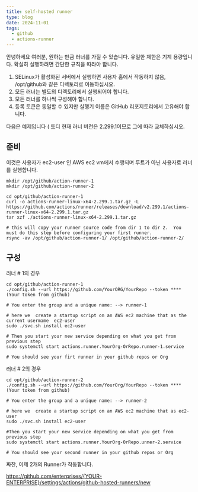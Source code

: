 ```yaml
---
title: self-hosted runner
type: blog
date: 2024-11-01
tags:
  - github
  - actions-runner
---
```


안녕하세요 여러분,
원하는 만큼 러너를 가질 수 있습니다. 유일한 제한은 기계 용량입니다.
확실히 실행하려면 간단한 규칙을 따라야 합니다.

1. SELinux가 활성화된 서버에서 실행하면 사용자 홈에서 작동하지 않음, /opt/github와 같은 디렉토리로 이동하십시오.
2. 모든 러너는 별도의 디렉토리에서 실행되어야 합니다.
3. 모든 러너를 하나씩 구성해야 합니다.
4. 등록 토큰은 동일할 수 있지만 실행기 이름은 GitHub 리포지토리에서 고유해야 합니다.

다음은 예제입니다 ( 토디 현재 러너 버전은 2.299.1이므로 그에 따라 교체하십시오.

## 준비

이것은 사용자가 ec2-user 인 AWS ec2 vm에서 수행되며 루트가 아닌 사용자로 러너를 실행합니다.

```shell
mkdir /opt/github/action-runner-1
mkdir /opt/github/action-runner-2

cd opt/github/action-runner-1
curl -o actions-runner-linux-x64-2.299.1.tar.gz -L https://github.com/actions/runner/releases/download/v2.299.1/actions-runner-linux-x64-2.299.1.tar.gz
tar xzf ./actions-runner-linux-x64-2.299.1.tar.gz

# this will copy your runner source code from dir 1 to dir 2.  You must do this step before configuring your first runner.
rsync -av /opt/github/action-runner-1/ /opt/github/action-runner-2/
```

## 구성

러너 # 1의 경우

```shell
cd opt/github/action-runner-1
./config.sh --url https://github.com/YourORG/YourRepo --token **** (Your token from github)

# You enter the group and a unique name: --> runner-1

# here we  create a startup script on an AWS ec2 machine that as the current usermame  ec2-user
sudo ./svc.sh install ec2-user

# Then you start your new service depending on what you get from previous step
sudo systemctl start actions.runner.YourOrg-OrRepo.runner-1.service

# You should see your firt runner in your github repos or Org
```

러너 # 2의 경우

```shell
cd opt/github/action-runner-2
./config.sh --url https://github.com/YourOrg/YourRepo --token **** (Your token from github)

# You enter the group and a unique name: --> runner-2

# here we  create a startup script on an AWS ec2 machine that as ec2-user
sudo ./svc.sh install ec2-user

#Then you start your new service depending on what you get from previous step
sudo systemctl start actions.runner.YourOrg-OrRepo.unner-2.service

# You should see your second runner in your github repos or Org
```

짜잔, 이제 2개의 Runner가 작동합니다.

https://github.com/enterprises/{YOUR-ENTERPRISE}/settings/actions/github-hosted-runners/new
